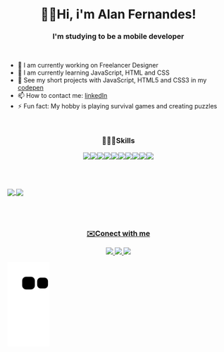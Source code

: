 <h1 align="center"> 👋🏾Hi, i'm Alan Fernandes! </h1>
<h3 align="center"> I'm studying to be a mobile developer </h3>

<br>

- 🔭 I am currently working on Freelancer Designer
- 🌱 I am currently learning JavaScript, HTML and CSS
- 💫 See my short projects with JavaScript, HTML5 and CSS3 in my [codepen](codepen.io/allanfernds) 
- 📫 How to contact me: [linkedIn](https://www.linkedin.com/in/alan-fernandes-03096317b/)
- ⚡ Fun fact: My hobby is playing survival games and creating puzzles

<br>

<h3 align="center"> 👨🏾‍💻Skills  </h3>
<div align="center">
<img src="https://cdn.jsdelivr.net/gh/devicons/devicon/icons/javascript/javascript-original.svg" /><img src="https://cdn.jsdelivr.net/gh/devicons/devicon/icons/html5/html5-original.svg" width="50px"/><img src="https://cdn.jsdelivr.net/gh/devicons/devicon/icons/css3/css3-original.svg" width="50px"/><img src="https://cdn.jsdelivr.net/gh/devicons/devicon/icons/python/python-original.svg" width="50px" /><img src="https://cdn.jsdelivr.net/gh/devicons/devicon/icons/linux/linux-original.svg" width="50px"/><img src="https://cdn.jsdelivr.net/gh/devicons/devicon/icons/bulma/bulma-plain.svg" width="50px" /><img src="https://cdn.jsdelivr.net/gh/devicons/devicon/icons/figma/figma-original.svg" width="50px"/><img src="https://cdn.jsdelivr.net/gh/devicons/devicon/icons/photoshop/photoshop-plain.svg" width="50px"/><img src="https://cdn.jsdelivr.net/gh/devicons/devicon/icons/illustrator/illustrator-plain.svg" width="50px"/><img src="https://cdn.jsdelivr.net/gh/devicons/devicon/icons/gimp/gimp-original.svg" width="50px"/>
</div>

<br><br>
<div>
  <a href="https://github.com/allanfernds">
   <img align="center" height="170" src="https://github-readme-stats.vercel.app/api/top-langs/?username=allanfernds&layout=compact&langs_count=16&theme=dracula"/>
  <img align="center" src="https://github-readme-stats.vercel.app/api?username=allanfernds&show_icons=true&theme=dracula&include_all_commits=true&count_private=true&hide=issues"/>
</div>
<br><br><br>

<h3 align="center"> ✉️Conect with me </h3>

<div align="center">
<a href="https://www.linkedin.com/in/alan-fernandes-03096317b/" alt="Instagram" target="_blank">
  <img src="https://img.shields.io/badge/LinkedIn-0077B5?style=for-the-badge&logo=linkedin&logoColor=white">
</a>
<a href="https://criarmeulink.com.br/u/1652531392" alt="Instagram" target="_blank">
  <img src="https://img.shields.io/badge/Gmail-D14836?style=for-the-badge&logo=gmail&logoColor=white">
</a>
<a href="https://www.instagram.com/_alanfernds" alt="Instagram" target="_blank">
  <img src="https://img.shields.io/badge/-Instagram-DF0174?style=for-the-badge&labelColor=DF0174&logo=instagram&logoColor=white&link=https://www.instagram.com/_alanfernds">
</a>
</div>

![snake gif](https://github.com/allanfernds/allanfernds/blob/output/github-contribution-grid-snake.svg)

